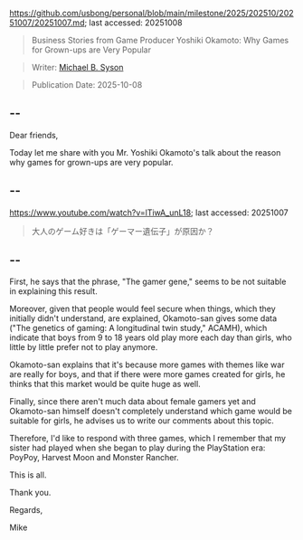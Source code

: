 https://github.com/usbong/personal/blob/main/milestone/2025/202510/20251007/20251007.md; last accessed: 20251008

> Business Stories from Game Producer Yoshiki Okamoto: Why Games for Grown-ups are Very Popular

> Writer: [Michael B. Syson](https://www.linkedin.com/in/michaelsyson/)

> Publication Date: 2025-10-08

## --

Dear friends,

Today let me share with you Mr. Yoshiki Okamoto's talk about the reason why games for grown-ups are very popular.

## --

https://www.youtube.com/watch?v=lTiwA_unL18; last accessed: 20251007

> 大人のゲーム好きは「ゲーマー遺伝子」が原因か？ 

## --

First, he says that the phrase, "The gamer gene," seems to be not suitable in explaining this result.

Moreover, given that people would feel secure when things, which they initially didn't understand, are explained, Okamoto-san gives some data ("The genetics of gaming: A longitudinal twin study," ACAMH), which indicate that boys from 9 to 18 years old play more each day than girls, who little by little prefer not to play anymore.

Okamoto-san explains that it's because more games with themes like war are really for boys, and that if there were more games created for girls, he thinks that this market would be quite huge as well.

Finally, since there aren't much data about female gamers yet and Okamoto-san himself doesn't completely understand which game would be suitable for girls, he advises us to write our comments about this topic.

Therefore, I'd like to respond with three games, which I remember that my sister had played when she began to play during the PlayStation era: PoyPoy, Harvest Moon and Monster Rancher.

This is all.

Thank you.

Regards,

Mike